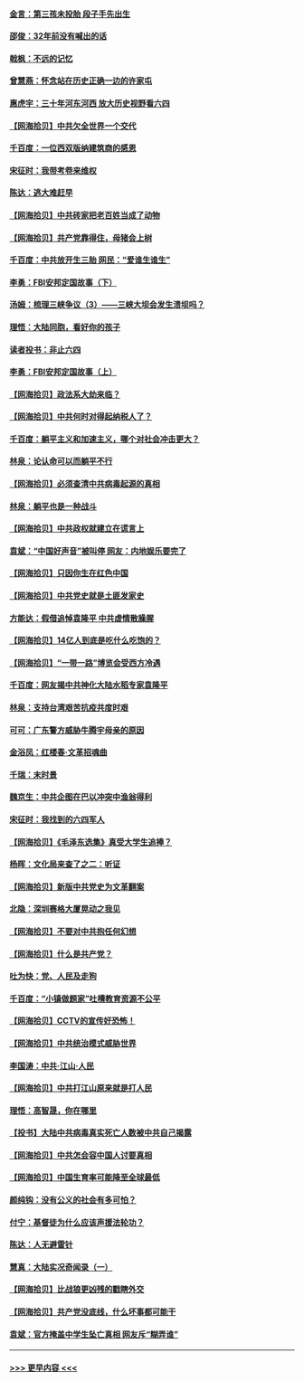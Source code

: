 #### [金言：第三孩未投胎 段子手先出生](../pages/nsc993/n13000215.md?t=06051051) 
#### [邵俊：32年前没有喊出的话](../pages/nsc993/n13000181.md?t=06051051) 
#### [戟枫：不远的记忆](../pages/nsc993/n13000121.md?t=06051051) 
#### [曾慧燕：怀念站在历史正确一边的许家屯](../pages/nsc993/n13000073.md?t=06051051) 
#### [惠虎宇：三十年河东河西 放大历史视野看六四](../pages/nsc993/n13000018.md?t=06051051) 
#### [【网海拾贝】中共欠全世界一个交代](../pages/nsc993/n12998706.md?t=06051051) 
#### [千百度：一位西双版纳建筑商的感恩](../pages/nsc993/n12998487.md?t=06051051) 
#### [宋征时：我带考卷来维权](../pages/nsc993/n12994088.md?t=06051051) 
#### [陈达：逃大难赶早](../pages/nsc993/n12993569.md?t=06051051) 
#### [【网海拾贝】中共砖家把老百姓当成了动物](../pages/nsc993/n12993483.md?t=06051051) 
#### [【网海拾贝】共产党靠得住，母猪会上树](../pages/nsc993/n12990730.md?t=06051051) 
#### [千百度：中共放开生三胎 网民：“爱谁生谁生”](../pages/nsc993/n12990644.md?t=06051051) 
#### [李勇：FBI安邦定国故事（下）](../pages/nsc993/n12987854.md?t=06051051) 
#### [汤姆：梳理三峡争议（3）——三峡大坝会发生溃坝吗？](../pages/nsc993/n12989806.md?t=06051051) 
#### [理悟：大陆同胞，看好你的孩子](../pages/nsc993/n12989778.md?t=06051051) 
#### [读者投书：非止六四](../pages/nsc993/n12989673.md?t=06051051) 
#### [李勇：FBI安邦定国故事（上）](../pages/nsc993/n12987749.md?t=06051051) 
#### [【网海拾贝】政法系大劫来临？](../pages/nsc993/n12987596.md?t=06051051) 
#### [【网海拾贝】中共何时对得起纳税人了？](../pages/nsc993/n12985578.md?t=06051051) 
#### [千百度：躺平主义和加速主义，哪个对社会冲击更大？](../pages/nsc993/n12985512.md?t=06051051) 
#### [林泉：论认命可以而躺平不行](../pages/nsc993/n12985505.md?t=06051051) 
#### [【网海拾贝】必须查清中共病毒起源的真相](../pages/nsc993/n12984276.md?t=06051051) 
#### [林泉：躺平也是一种战斗](../pages/nsc993/n12984194.md?t=06051051) 
#### [【网海拾贝】中共政权就建立在谎言上](../pages/nsc993/n12981880.md?t=06051051) 
#### [袁斌：“中国好声音”被叫停 网友：内地娱乐要完了](../pages/nsc993/n12981826.md?t=06051051) 
#### [【网海拾贝】只因你生在红色中国](../pages/nsc993/n12979096.md?t=06051051) 
#### [【网海拾贝】中共党史就是土匪发家史](../pages/nsc993/n12976478.md?t=06051051) 
#### [方能达：假借追悼袁隆平 中共虚情散臊腥](../pages/nsc993/n12976396.md?t=06051051) 
#### [【网海拾贝】14亿人到底是吃什么吃饱的？](../pages/nsc993/n12974125.md?t=06051051) 
#### [【网海拾贝】“一带一路”博览会受西方冷遇](../pages/nsc993/n12971787.md?t=06051051) 
#### [千百度：网友揭中共神化大陆水稻专家袁隆平](../pages/nsc993/n12971733.md?t=06051051) 
#### [林泉：支持台湾艰苦抗疫共度时艰](../pages/nsc993/n12971350.md?t=06051051) 
#### [可可：广东警方威胁牛腾宇母亲的原因](../pages/nsc993/n12971100.md?t=06051051) 
#### [金浴凤：红楼春·文革招魂曲](../pages/nsc993/n12970354.md?t=06051051) 
#### [千瑞：末时景](../pages/nsc993/n12970337.md?t=06051051) 
#### [魏京生：中共企图在巴以冲突中渔翁得利](../pages/nsc993/n12970286.md?t=06051051) 
#### [宋征时：我找到的六四军人](../pages/nsc993/n12970213.md?t=06051051) 
#### [【网海拾贝】《毛泽东选集》真受大学生追捧？](../pages/nsc993/n12968779.md?t=06051051) 
#### [杨晖：文化局来查了之二：听证](../pages/nsc993/n12966528.md?t=06051051) 
#### [【网海拾贝】新版中共党史为文革翻案](../pages/nsc993/n12967526.md?t=06051051) 
#### [北隐：深圳赛格大厦晃动之我见](../pages/nsc993/n12967393.md?t=06051051) 
#### [【网海拾贝】不要对中共抱任何幻想](../pages/nsc993/n12965222.md?t=06051051) 
#### [【网海拾贝】什么是共产党？](../pages/nsc993/n12962781.md?t=06051051) 
#### [吐为快：党、人民及走狗](../pages/nsc993/n12962747.md?t=06051051) 
#### [千百度：“小镇做题家”吐槽教育资源不公平](../pages/nsc993/n12962705.md?t=06051051) 
#### [【网海拾贝】CCTV的宣传好恐怖！](../pages/nsc993/n12959984.md?t=06051051) 
#### [【网海拾贝】中共统治模式威胁世界](../pages/nsc993/n12957622.md?t=06051051) 
#### [李国涛：中共‧江山‧人民](../pages/nsc993/n12957502.md?t=06051051) 
#### [【网海拾贝】中共打江山原来就是打人民](../pages/nsc993/n12954345.md?t=06051051) 
#### [理悟：高智晟，你在哪里](../pages/nsc993/n12953115.md?t=06051051) 
#### [【投书】大陆中共病毒真实死亡人数被中共自己揭露](../pages/nsc993/n12953050.md?t=06051051) 
#### [【网海拾贝】中共怎会容中国人讨要真相](../pages/nsc993/n12952161.md?t=06051051) 
#### [【网海拾贝】中国生育率可能降至全球最低](../pages/nsc993/n12948793.md?t=06051051) 
#### [颜纯钩：没有公义的社会有多可怕？](../pages/nsc993/n12947626.md?t=06051051) 
#### [付宁：基督徒为什么应该声援法轮功？](../pages/nsc993/n12947233.md?t=06051051) 
#### [陈达：人无避雷针](../pages/nsc993/n12947098.md?t=06051051) 
#### [慧真：大陆实况奇闻录（一）](../pages/nsc993/n12945811.md?t=06051051) 
#### [【网海拾贝】比战狼更凶残的戳瞎外交](../pages/nsc993/n12945717.md?t=06051051) 
#### [【网海拾贝】共产党没底线，什么坏事都可能干](../pages/nsc993/n12942090.md?t=06051051) 
#### [袁斌：官方掩盖中学生坠亡真相 网友斥“糊弄谁”](../pages/nsc993/n12942029.md?t=06051051) 

----
#### [ >>> 更早内容 <<< ](../indexes/nsc993-earlier.md)

